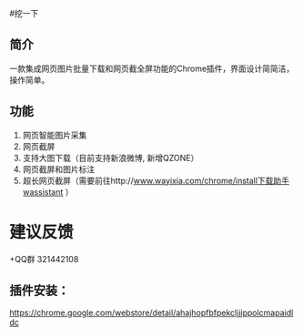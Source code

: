 #挖一下


## 简介
一款集成网页图片批量下载和网页截全屏功能的Chrome插件，界面设计简简洁，操作简单。

## 功能
1. 网页智能图片采集
2. 网页截屏
3. 支持大图下载（目前支持新浪微博, 新增QZONE）
4. 网页截屏和图片标注
5. 超长网页截屏（需要前往http://www.wayixia.com/chrome/install下载助手wassistant ）

# 建议反馈
+QQ群 321442108

## 插件安装：
https://chrome.google.com/webstore/detail/ahajhopfbfpekcljjjppolcmapaidldc

